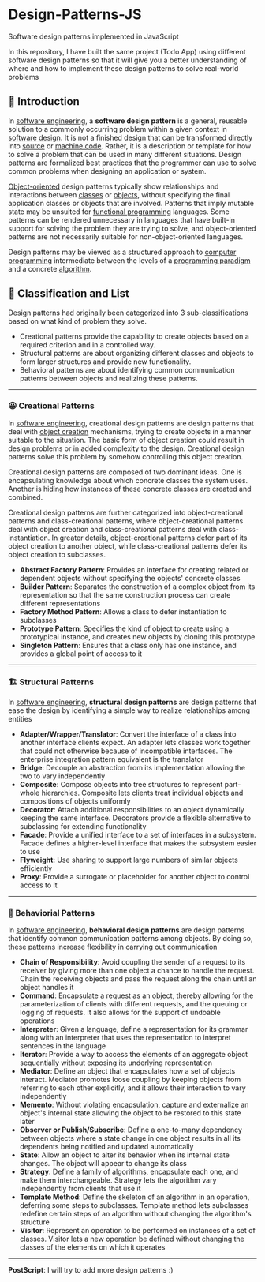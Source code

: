# Design-Patterns-JS
Software design patterns implemented in JavaScript

In this repository, I have built the same project (Todo App) using different software design patterns so that it will give you a better understanding of where and how to implement these design patterns to solve real-world problems

## 🚀 Introduction
In [software engineering](https://en.wikipedia.org/wiki/Software_engineering), a **software design pattern** is a general, reusable solution to a commonly occurring problem within a given context in [software design](https://en.wikipedia.org/wiki/Software_design). It is not a finished design that can be transformed directly into [source](https://en.wikipedia.org/wiki/Source_code) or [machine code](https://en.wikipedia.org/wiki/Machine_code). Rather, it is a description or template for how to solve a problem that can be used in many different situations. Design patterns are formalized best practices that the programmer can use to solve common problems when designing an application or system.

[Object-oriented](https://en.wikipedia.org/wiki/Object-oriented_programming) design patterns typically show relationships and interactions between [classes](https://en.wikipedia.org/wiki/Class_(computer_programming)) or [objects](https://en.wikipedia.org/wiki/Object_(computer_science)), without specifying the final application classes or objects that are involved. Patterns that imply mutable state may be unsuited for [functional programming](https://en.wikipedia.org/wiki/Functional_programming) languages. Some patterns can be rendered unnecessary in languages that have built-in support for solving the problem they are trying to solve, and object-oriented patterns are not necessarily suitable for non-object-oriented languages.

Design patterns may be viewed as a structured approach to [computer programming](https://en.wikipedia.org/wiki/Computer_programming) intermediate between the levels of a [programming paradigm](https://en.wikipedia.org/wiki/Programming_paradigm) and a concrete [algorithm](https://en.wikipedia.org/wiki/Algorithm).

## 📙 Classification and List
Design patterns had originally been categorized into 3 sub-classifications based on what kind of problem they solve. 
- Creational patterns provide the capability to create objects based on a required criterion and in a controlled way. 
- Structural patterns are about organizing different classes and objects to form larger structures and provide new functionality. 
- Behavioral patterns are about identifying common communication patterns between objects and realizing these patterns.

---

### 😀 Creational Patterns
In [software engineering](https://en.wikipedia.org/wiki/Software_engineering), creational design patterns are design patterns that deal with [object creation](https://en.wikipedia.org/wiki/Object_lifetime) mechanisms, trying to create objects in a manner suitable to the situation. The basic form of object creation could result in design problems or in added complexity to the design. Creational design patterns solve this problem by somehow controlling this object creation.

Creational design patterns are composed of two dominant ideas. One is encapsulating knowledge about which concrete classes the system uses. Another is hiding how instances of these concrete classes are created and combined.

Creational design patterns are further categorized into object-creational patterns and class-creational patterns, where object-creational patterns deal with object creation and class-creational patterns deal with class-instantiation. In greater details, object-creational patterns defer part of its object creation to another object, while class-creational patterns defer its object creation to subclasses.

- **Abstract Factory Pattern**: Provides an interface for creating related or dependent objects without specifying the objects' concrete classes
- **Builder Pattern**: Separates the construction of a complex object from its representation so that the same construction process can create different representations
- **Factory Method Pattern**: Allows a class to defer instantiation to subclasses
- **Prototype Pattern**: Specifies the kind of object to create using a prototypical instance, and creates new objects by cloning this prototype
- **Singleton Pattern**: Ensures that a class only has one instance, and provides a global point of access to it

---

### 🏗️ Structural Patterns
In [software engineering](https://en.wikipedia.org/wiki/Software_engineering), **structural design patterns** are design patterns that ease the design by identifying a simple way to realize relationships among entities

- **Adapter/Wrapper/Translator**: Convert the interface of a class into another interface clients expect. An adapter lets classes work together that could not otherwise because of incompatible interfaces. The enterprise integration pattern equivalent is the translator
- **Bridge**: Decouple an abstraction from its implementation allowing the two to vary independently
- **Composite**: Compose objects into tree structures to represent part-whole hierarchies. Composite lets clients treat individual objects and compositions of objects uniformly
- **Decorator**: Attach additional responsibilities to an object dynamically keeping the same interface. Decorators provide a flexible alternative to subclassing for extending functionality
- **Facade**: Provide a unified interface to a set of interfaces in a subsystem. Facade defines a higher-level interface that makes the subsystem easier to use
- **Flyweight**: Use sharing to support large numbers of similar objects efficiently
- **Proxy**: Provide a surrogate or placeholder for another object to control access to it

---

### 👀 Behaviorial Patterns
In [software engineering](https://en.wikipedia.org/wiki/Software_engineering), **behavioral design patterns** are design patterns that identify common communication patterns among objects. By doing so, these patterns increase flexibility in carrying out communication

- **Chain of Responsibility**: Avoid coupling the sender of a request to its receiver by giving more than one object a chance to handle the request. Chain the receiving objects and pass the request along the chain until an object handles it
- **Command**: Encapsulate a request as an object, thereby allowing for the parameterization of clients with different requests, and the queuing or logging of requests. It also allows for the support of undoable operations
- **Interpreter**: Given a language, define a representation for its grammar along with an interpreter that uses the representation to interpret sentences in the language
- **Iterator**: Provide a way to access the elements of an aggregate object sequentially without exposing its underlying representation
- **Mediator**: Define an object that encapsulates how a set of objects interact. Mediator promotes loose coupling by keeping objects from referring to each other explicitly, and it allows their interaction to vary independently
- **Memento**: Without violating encapsulation, capture and externalize an object's internal state allowing the object to be restored to this state later
- **Observer or Publish/Subscribe**: Define a one-to-many dependency between objects where a state change in one object results in all its dependents being notified and updated automatically
- **State**: Allow an object to alter its behavior when its internal state changes. The object will appear to change its class
- **Strategy**: Define a family of algorithms, encapsulate each one, and make them interchangeable. Strategy lets the algorithm vary independently from clients that use it
- **Template Method**: Define the skeleton of an algorithm in an operation, deferring some steps to subclasses. Template method lets subclasses redefine certain steps of an algorithm without changing the algorithm's structure
- **Visitor**: Represent an operation to be performed on instances of a set of classes. Visitor lets a new operation be defined without changing the classes of the elements on which it operates

---

**PostScript**: I will try to add more design patterns :)
